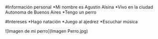 #Información personal
*Mi nombre es Agustin Alsina
*Vivo en la ciudad Autonoma de Buenos Aires
*Tengo un perro

#Intereses
*Hago natación
*Juego al ajedrez
*Escuchar música

![Imagen de mi perro](Imagen Perro.jpg)
